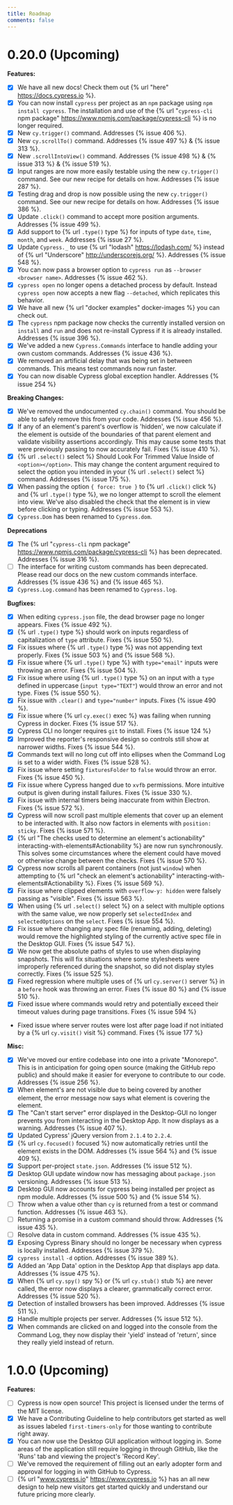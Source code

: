 ```yaml
---
title: Roadmap
comments: false
---
```


# 0.20.0 (Upcoming)

**Features:**

- [x] We have all new docs! Check them out {% url "here" https://docs.cypress.io %}.
- [x] You can now install `cypress` per project as an `npm` package using `npm install cypress`. The installation and use of the {% url "`cypress-cli` npm package" https://www.npmjs.com/package/cypress-cli %} is no longer required.
- [x] New `cy.trigger()` command. Addresses {% issue 406 %}.
- [x] New `cy.scrollTo()` command. Addresses {% issue 497 %} & {% issue 313 %}.
- [x] New `.scrollIntoView()` command. Addresses {% issue 498 %} & {% issue 313 %} & {% issue 519 %}.
- [x] Input ranges are now more easily testable using the new `cy.trigger()` command. See our new recipe for details on how. Addresses {% issue 287 %}.
- [x] Testing drag and drop is now possible using the new `cy.trigger()` command. See our new recipe for details on how. Addresses {% issue 386 %}.
- [x] Update `.click()` command to accept more position arguments. Addresses {% issue 499 %}.
- [x] Add support to {% url `.type()` type %} for inputs of type `date`, `time`, `month`, and `week`. Addresses {% issue 27 %}.
- [x] Update `Cypress._` to use {% url "lodash" https://lodash.com/ %} instead of {% url "Underscore" http://underscorejs.org/ %}. Addresses {% issue 548 %}.
- [x] You can now pass a browser option to `cypress run` as `--browser <browser name>`. Addresses {% issue 462 %}.
- [x] `cypress open` no longer opens a detached process by default. Instead `cypress open` now accepts a new flag `--detached`, which replicates this behavior.
- [x] We have all new {% url "docker examples" docker-images %} you can check out.
- [x] The `cypress` npm package now checks the currently installed version on `install` and `run` and does not re-install Cypress if it is already installed. Addresses {% issue 396 %}.
- [x] We've added a new `Cypress.Commands` interface to handle adding your own custom commands. Addresses {% issue 436 %}.
- [x] We removed an artificial delay that was being set in between commands. This means test commands now run faster.
- [x] You can now disable Cypress global exception handler. Addresses {% issue 254 %}

**Breaking Changes:**

- [x] We've removed the undocumented `cy.chain()` command. You should be able to safely remove this from your code. Addresses {% issue 456 %}.
- [x] If any of an element's parent's overflow is 'hidden', we now calculate if the element is outside of the boundaries of that parent element and validate visibility assertions accordingly. This may cause some tests that were previously passing to now accurately fail. Fixes {% issue 410 %}.
- [x] {% url `.select()` select %} Should Look For Trimmed Value Inside of `<option></option>`. This may change the content argument required to select the option you intended in your {% url `.select()` select %} command. Addresses {% issue 175 %}.
- [x] When passing the option `{ force: true }` to {% url `.click()` click %} and {% url `.type()` type %}, we no longer attempt to scroll the element into view. We've also disabled the check that the element is in view before clicking or typing. Addresses {% issue 553 %}.
- [x] `Cypress.Dom` has been renamed to `Cypress.dom`.

**Deprecations**

- [x] The {% url "`cypress-cli` npm package" https://www.npmjs.com/package/cypress-cli %} has been deprecated. Addresses {% issue 316 %}.
- [ ] The interface for writing custom commands has been deprecated. Please read our docs on the new custom commands interface. Addresses {% issue 436 %} and {% issue 465 %}.
- [x] `Cypress.Log.command` has been renamed to `Cypress.log`.

**Bugfixes:**

- [x] When editing `cypress.json` file, the dead browser page no longer appears. Fixes {% issue 492 %}.
- [x] {% url `.type()` type %} should work on inputs regardless of capitalization of `type` attribute. Fixes {% issue 550 %}.
- [x] Fix issues where {% url `.type()` type %} was not appending text properly. Fixes {% issue 503 %} and {% issue 568 %}.
- [x] Fix issue where {% url `.type()` type %} with `type="email"` inputs were throwing an error. Fixes {% issue 504 %}.
- [x] Fix issue where using {% url `.type()` type %} on an input with a `type` defined in uppercase (`input type="TEXT"`) would throw an error and not type. Fixes {% issue 550 %}.
- [x] Fix issue with `.clear()` and `type="number"` inputs. Fixes {% issue 490 %}.
- [x] Fix issue where {% url `cy.exec()` exec %} was failing when running Cypress in docker. Fixes {% issue 517 %}.
- [x] Cypress CLI no longer requires `git` to install. Fixes {% issue 124 %}
- [x] Improved the reporter's responsive design so controls still show at narrower widths. Fixes {% issue 544 %}.
- [x] Commands text will no long cut off into ellipses when the Command Log is set to a wider width. Fixes {% issue 528 %}.
- [x] Fix issue where setting `fixturesFolder` to `false` would throw an error. Fixes {% issue 450 %}.
- [x] Fix issue where Cypress hanged due to `xvfb` permissions. More intuitive output is given during install failures. Fixes {% issue 330 %}.
- [x] Fix issue with internal timers being inaccurate from within Electron. Fixes {% issue 572 %}.
- [x] Cypress will now scroll past multiple elements that cover up an element to be interacted with. It also now factors in elements with `position: sticky`. Fixes {% issue 571 %}.
- [x] {% url "The checks used to determine an element's actionability" interacting-with-elements#Actionability %} are now run synchronously. This solves some circumstances where the element could have moved or otherwise change between the checks. Fixes {% issue 570 %}.
- [x] Cypress now scrolls all parent containers (not just `window`) when attempting to {% url "check an element's actionability" interacting-with-elements#Actionability %}. Fixes {% issue 569 %}.
- [x] Fix issue where clipped elements with `overflow-y: hidden` were falsely passing as "visible". Fixes {% issue 563 %}.
- [x] When using {% url `.select()` select %} on a select with multiple options with the same value, we now properly set `selectedIndex` and `selectedOptions` on the `select`. Fixes {% issue 554 %}.
- [x] Fix issue where changing any spec file (renaming, adding, deleting) would remove the highlighted styling of the currently active spec file in the Desktop GUI. Fixes {% issue 547 %}.
- [x] We now get the absolute paths of styles to use when displaying snapshots. This will fix situations where some stylesheets were improperly referenced during the snapshot, so did not display styles correctly. Fixes {% issue 525 %}.
- [x] Fixed regression where multiple uses of {% url `cy.server()` server %} in a `before` hook was throwing an error. Fixes {% issue 80 %} and {% issue 510 %}.
- [x] Fixed issue where commands would retry and potentially exceed their timeout values during page transitions. Fixes {% issue 594 %}
- Fixed issue where server routes were lost after page load if not initiated by a {% url `cy.visit()` visit %} command. Fixes {% issue 177 %}

**Misc:**

- [x] We've moved our entire codebase into one into a private "Monorepo". This is in anticipation for going open source (making the GitHub repo public) and should make it easier for everyone to contribute to our code. Addresses {% issue 256 %}.
- [x] When element's are not visible due to being covered by another element, the error message now says what element is covering the element.
- [x] The "Can't start server" error displayed in the Desktop-GUI no longer prevents you from interacting in the Desktop App. It now displays as a warning. Addresses {% issue 407 %}.
- [x] Updated Cypress' jQuery version from `2.1.4` to `2.2.4`.
- [x] {% url `cy.focused()` focused %} now automatically retries until the element exists in the DOM. Addresses {% issue 564 %} and {% issue 409 %}.
- [x] Support per-project `state.json`. Addresses {% issue 512 %}.
- [x] Desktop GUI update window now has messaging about `package.json` versioning. Addresses {% issue 513 %}.
- [x] Desktop GUI now accounts for cypress being installed per project as npm module. Addresses {% issue 500 %} and {% issue 514 %}.
- [ ] Throw when a value other than `cy` is returned from a test or command function. Addresses {% issue 463 %}.
- [ ] Returning a promise in a custom command should throw. Addresses {% issue 435 %}.
- [ ] Resolve data in custom command. Addresses {% issue 435 %}.
- [x] Exposing Cypress Binary should no longer be necessary when cypress is locally installed. Addresses {% issue 379 %}.
- [x] `cypress install` `-d` option. Addresses {% issue 389 %}.
- [x] Added an 'App Data' option in the Desktop App that displays app data. Addresses {% issue 475 %}.
- [x] When {% url `cy.spy()` spy %} or {% url `cy.stub()` stub %} are never called, the error now displays a clearer, grammatically correct error. Addresses {% issue 520 %}.
- [x] Detection of installed browsers has been improved. Addresses {% issue 511 %}.
- [x] Handle multiple projects per server. Addresses {% issue 512 %}.
- [x] When commands are clicked on and logged into the console from the Command Log, they now display their 'yield' instead of 'return', since they really yield instead of return.

# 1.0.0 (Upcoming)

**Features:**

- [ ] Cypress is now open source! This project is licensed under the terms of the MIT license.
- [x] We have a Contributing Guideline to help contributors get started as well as issues labeled `first-timers-only` for those wanting to contribute right away.
- [x] You can now use the Desktop GUI application without logging in. Some areas of the application still require logging in through GitHub, like the 'Runs' tab and viewing the project's 'Record Key'.
- [ ] We've removed the requirement of filling out an early adopter form and approval for logging in with GitHub to Cypress.
- [ ] {% url "www.cypress.io" https://www.cypress.io %} has an all new design to help new visitors get started quickly and understand our future pricing more clearly.
